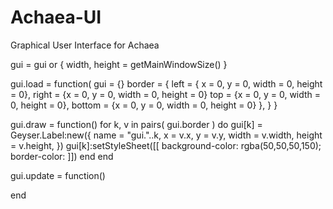 # Achaea-UI
Graphical User Interface for Achaea

gui = gui or { width, height = getMainWindowSize() }

gui.load = function(
  gui = {}
    border = {
      left = { x = 0, y = 0, width = 0, height = 0},
      right = {x = 0, y = 0, width = 0, height = 0}
      top = {x = 0, y = 0, width = 0, height = 0},
      bottom = {x = 0, y = 0, width = 0, height = 0}
    },
  }
}

gui.draw = function()
  for k, v in pairs( gui.border ) do
    gui[k] = Geyser.Label:new({
      name = "gui."..k,
      x = v.x,
      y = v.y,
      width = v.width,
      height = v.height,
    })
    gui[k]:setStyleSheet([[
      background-color: rgba(50,50,50,150);
      border-color: 
    ]])
  end
end

gui.update = function()

end
